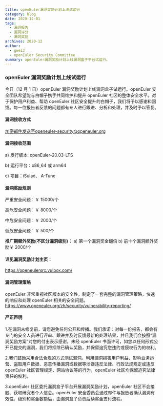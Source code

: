 ```yaml
---
title: openEuler漏洞奖励计划上线试运行
category: blog
date: 2020-12-01
tags:
  - 漏洞报告
  - 漏洞评分
  - 漏洞奖励
archives: 2020-12
author:
  - gwei3
  - openEuler Security Committee
summary: openEuler漏洞奖励计划上线漏洞盒子平台试运行。
---
```


### openEuler 漏洞奖励计划上线试运行

今日（12 月 1 日）openEuler 漏洞奖励计划上线漏洞盒子试运行。openEuler 安全团队希望能与白帽子携手共同维护和提升 openEuler 社区的整体安全水平。对于保护用户利益、帮助 openEuler 社区安全提升的白帽子，我们将予以感谢和回馈。每一位报告者反馈的问题都有专人进行跟进、分析和处理，并及时予以答复。

#### 漏洞接收方式

加密邮件发送至openeuler-security@openeuler.org

#### 漏洞接收范围

a) 发行版本: openEuler-20.03-LTS

b) 运行平台：x86_64 或 arm64

c) 项目：iSulad、 A-Tune

#### 漏洞奖励规则

严重安全问题：￥ 15000/个

高危安全问题：￥ 8000/个

中危安全问题：￥ 2000/个

低危安全问题：￥ 500/个

**推广期额外奖励(不区分漏洞级别)：**
a) 第一个漏洞奖金翻倍
b) 前十个漏洞额外奖励￥ 2000/个

#### 详见漏洞奖励计划主页：

https://openeulersrc.vulbox.com/

#### 漏洞管理策略

openEuler 非常重视社区版本的安全性，制定了一套完整的漏洞管理策略，快速的响应和处理 openEuler 相关的安全问题。
https://www.openeuler.org/zh/security/vulnerability-reporting/

#### 严正声明

1.在漏洞未修复前，请您避免任何公开和传播。我们承诺：对每一份报告，都会有专门的安全人员进行评审、跟进并及时反馈最新的处理结果，并且我们会按照“漏洞奖励方案”对您的付出表示感谢。未经 openEuler 书面许可，如您以任何形式公开已提交的漏洞，我们将扣除已确认奖励，并保留追究您违约或侵权行为的权利。

2.我们鼓励采用合法合规的方式测试漏洞。利用漏洞损害用户利益、影响业务运营、盗取用户数据、恶意传播漏洞或数据等涉嫌违反法律、行政法规规定或违反 openEuler 社区管理规定、网站协议等的行为，openEuler 社区均保留追究法律责任的权利。

3.openEuler 社区委托漏洞盒子平台开展漏洞奖励计划，openEuler 社区不会接触、获取研究者个人信息。openEuler 安全委员会通过邮件与报告者确认漏洞有效性，级别和奖金数额后，由漏洞盒子负责后续奖金支付流程。
